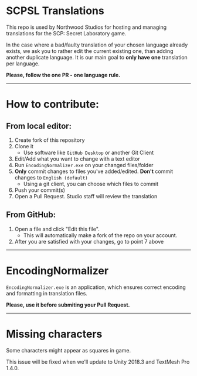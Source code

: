 # SCPSL Translations   
This repo is used by Northwood Studios for hosting and managing translations for the SCP: Secret Laboratory game.   

In the case where a bad/faulty translation of your chosen language already exists, we ask you to rather edit the current existing one, than adding another duplicate language.
It is our main goal to __only have one__ translation per language.

__Please, follow the one PR - one language rule.__
***
# How to contribute:   
## From local editor:   
1. Create fork of this repository
2. Clone it
   - Use software like `GitHub Desktop` or another Git Client
3. Edit/Add what you want to change with a text editor
4. Run `EncodingNormalizer.exe` on your changed files/folder
5. __Only__ commit changes to files you've added/edited. **Don't** commit changes to `English (default)`
   - Using a git client, you can choose which files to commit
6. Push your commit(s)
7. Open a Pull Request. Studio staff will review the translation
## From GitHub:
1. Open a file and click "Edit this file".
   - This will automatically make a fork of the repo on your account.
2. After you are satisfied with your changes, go to point 7 above 
***
# EncodingNormalizer   
`EncodingNormalizer.exe` is an application, which ensures correct encoding and formatting in translation files.

**Please, use it before submiting your Pull Request.**
***
# Missing characters
Some characters might appear as squares in game.

This issue will be fixed when we'll update to Unity 2018.3 and TextMesh Pro 1.4.0.
